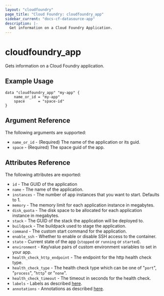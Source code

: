 ```yaml
---
layout: "cloudfoundry"
page_title: "Cloud Foundry: cloudfoundry_app"
sidebar_current: "docs-cf-datasource-app"
description: |-
  Get information on a Cloud Foundry Application.
---
```


# cloudfoundry\_app

Gets information on a Cloud Foundry application.

## Example Usage

```hcl
data "cloudfoundry_app" "my-app" {
    name_or_id = "my-app"
    space      = "space-id"
}
```

## Argument Reference

The following arguments are supported:

* `name_or_id` - (Required) The name of the application or its guid.
* `space` - (Required) The space guid of the app.

## Attributes Reference

The following attributes are exported:

* `id` - The GUID of the application
* `name` - The name of the application.
* `instances` - The number of app instances that you want to start. Defaults to 1.
* `memory` - The memory limit for each application instance in megabytes.
* `disk_quota` - The disk space to be allocated for each application instance in megabytes.
* `stack` - The GUID of the stack the application will be deployed to.
* `buildpack` - The buildpack used to stage the application.
* `command` - The custom start command for the application.
* `enable_ssh` - Whether to enable or disable SSH access to the container.
* `state` - Current state of the app (`stopped` or `running` or `started`).
* `environment` - Key/value pairs of custom environment variables to set in your app.
* `health_check_http_endpoint` - The endpoint for the http health check type.
* `health_check_type` - The health check type which can be one of "`port`", "`process`", "`http`" or "`none`".
* `health_check_timeout` - The timeout in seconds for the health check.
* `labels` - Labels as described [here](https://docs.cloudfoundry.org/adminguide/metadata.html#-view-metadata-for-an-object).
* `annotations` - Annotations as described [here](https://docs.cloudfoundry.org/adminguide/metadata.html#-view-metadata-for-an-object).
